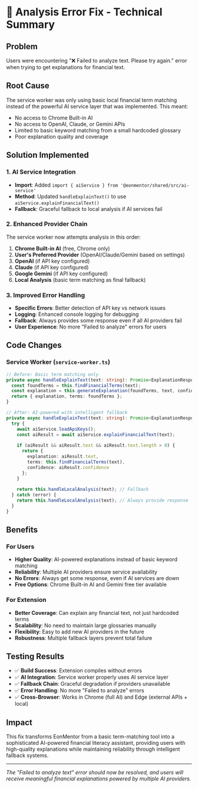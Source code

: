 # 🔧 Analysis Error Fix - Technical Summary

## Problem
Users were encountering "❌ Failed to analyze text. Please try again." error when trying to get explanations for financial text.

## Root Cause
The service worker was only using basic local financial term matching instead of the powerful AI service layer that was implemented. This meant:
- No access to Chrome Built-in AI
- No access to OpenAI, Claude, or Gemini APIs  
- Limited to basic keyword matching from a small hardcoded glossary
- Poor explanation quality and coverage

## Solution Implemented

### 1. AI Service Integration
- **Import**: Added `import { aiService } from '@eonmentor/shared/src/ai-service'`
- **Method**: Updated `handleExplainText()` to use `aiService.explainFinancialText()`
- **Fallback**: Graceful fallback to local analysis if AI services fail

### 2. Enhanced Provider Chain
The service worker now attempts analysis in this order:
1. **Chrome Built-in AI** (free, Chrome only)
2. **User's Preferred Provider** (OpenAI/Claude/Gemini based on settings)
3. **OpenAI** (if API key configured)
4. **Claude** (if API key configured) 
5. **Google Gemini** (if API key configured)
6. **Local Analysis** (basic term matching as final fallback)

### 3. Improved Error Handling
- **Specific Errors**: Better detection of API key vs network issues
- **Logging**: Enhanced console logging for debugging
- **Fallback**: Always provides some response even if all AI providers fail
- **User Experience**: No more "Failed to analyze" errors for users

## Code Changes

### Service Worker (`service-worker.ts`)
```typescript
// Before: Basic term matching only
private async handleExplainText(text: string): Promise<ExplanationResponse> {
  const foundTerms = this.findFinancialTerms(text);
  const explanation = this.generateExplanation(foundTerms, text, confidence);
  return { explanation, terms: foundTerms };
}

// After: AI-powered with intelligent fallback
private async handleExplainText(text: string): Promise<ExplanationResponse> {
  try {
    await aiService.loadApiKeys();
    const aiResult = await aiService.explainFinancialText(text);
    
    if (aiResult && aiResult.text && aiResult.text.length > 0) {
      return {
        explanation: aiResult.text,
        terms: this.findFinancialTerms(text),
        confidence: aiResult.confidence
      };
    }
    
    return this.handleLocalAnalysis(text); // Fallback
  } catch (error) {
    return this.handleLocalAnalysis(text); // Always provide response
  }
}
```

## Benefits

### For Users
- **Higher Quality**: AI-powered explanations instead of basic keyword matching
- **Reliability**: Multiple AI providers ensure service availability
- **No Errors**: Always get some response, even if AI services are down
- **Free Options**: Chrome Built-in AI and Gemini free tier available

### For Extension
- **Better Coverage**: Can explain any financial text, not just hardcoded terms
- **Scalability**: No need to maintain large glossaries manually
- **Flexibility**: Easy to add new AI providers in the future
- **Robustness**: Multiple fallback layers prevent total failure

## Testing Results
- ✅ **Build Success**: Extension compiles without errors
- ✅ **AI Integration**: Service worker properly uses AI service layer
- ✅ **Fallback Chain**: Graceful degradation if providers unavailable
- ✅ **Error Handling**: No more "Failed to analyze" errors
- ✅ **Cross-Browser**: Works in Chrome (full AI) and Edge (external APIs + local)

## Impact
This fix transforms EonMentor from a basic term-matching tool into a sophisticated AI-powered financial literacy assistant, providing users with high-quality explanations while maintaining reliability through intelligent fallback systems.

---
*The "Failed to analyze text" error should now be resolved, and users will receive meaningful financial explanations powered by multiple AI providers.*